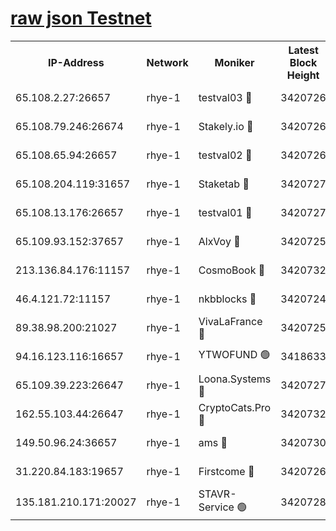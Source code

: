 
[raw json Testnet](https://rpc-check.quickt.stavr.tech/quickt/rpc-quickt-result.json)
=


<table><tr><th>IP-Address</th><th>Network</th><th>Moniker</th><th>Latest Block Height</th><th>Earliest Block Height</th><th>Catching Up</th><th>Voting Power</th><th>Scan Time</th></tr><tr><td>65.108.2.27:26657</td><td>rhye-1</td><td>testval03 🔴</td><td>3420726</td><td>1</td><td>False</td><td>5002050</td><td>2023-12-02T10:43:14.092770239UTC</td></tr><tr><td>65.108.79.246:26674</td><td>rhye-1</td><td>Stakely.io 🔴</td><td>3420726</td><td>1</td><td>False</td><td>10</td><td>2023-12-02T10:43:16.599882615UTC</td></tr><tr><td>65.108.65.94:26657</td><td>rhye-1</td><td>testval02 🔴</td><td>3420726</td><td>1</td><td>False</td><td>5002050</td><td>2023-12-02T10:43:16.984163558UTC</td></tr><tr><td>65.108.204.119:31657</td><td>rhye-1</td><td>Staketab 🔴</td><td>3420727</td><td>1</td><td>False</td><td>9900</td><td>2023-12-02T10:43:19.881750444UTC</td></tr><tr><td>65.108.13.176:26657</td><td>rhye-1</td><td>testval01 🔴</td><td>3420727</td><td>1</td><td>False</td><td>9582010</td><td>2023-12-02T10:43:20.317023110UTC</td></tr><tr><td>65.109.93.152:37657</td><td>rhye-1</td><td>AlxVoy 🔴</td><td>3420725</td><td>433101</td><td>False</td><td>92921</td><td>2023-12-02T10:43:11.412705004UTC</td></tr><tr><td>213.136.84.176:11157</td><td>rhye-1</td><td>CosmoBook 🔴</td><td>3420732</td><td>1674001</td><td>False</td><td>1528057</td><td>2023-12-02T10:43:45.976013712UTC</td></tr><tr><td>46.4.121.72:11157</td><td>rhye-1</td><td>nkbblocks 🔴</td><td>3420724</td><td>1781001</td><td>False</td><td>81901</td><td>2023-12-02T10:43:02.374959039UTC</td></tr><tr><td>89.38.98.200:21027</td><td>rhye-1</td><td>VivaLaFrance 🔴</td><td>3420725</td><td>2863001</td><td>False</td><td>10000</td><td>2023-12-02T10:43:08.965954334UTC</td></tr><tr><td>94.16.123.116:16657</td><td>rhye-1</td><td>YTWOFUND 🟢</td><td>3418633</td><td>3089301</td><td>False</td><td>0</td><td>2023-12-02T10:43:48.254356001UTC</td></tr><tr><td>65.109.39.223:26647</td><td>rhye-1</td><td>Loona.Systems 🔴</td><td>3420727</td><td>3287001</td><td>False</td><td>9949</td><td>2023-12-02T10:43:19.419545388UTC</td></tr><tr><td>162.55.103.44:26647</td><td>rhye-1</td><td>CryptoCats.Pro 🔴</td><td>3420732</td><td>3287001</td><td>False</td><td>9999</td><td>2023-12-02T10:43:50.628681044UTC</td></tr><tr><td>149.50.96.24:36657</td><td>rhye-1</td><td>ams 🔴</td><td>3420730</td><td>3355501</td><td>False</td><td>10895</td><td>2023-12-02T10:43:35.463209814UTC</td></tr><tr><td>31.220.84.183:19657</td><td>rhye-1</td><td>Firstcome 🔴</td><td>3420726</td><td>3395933</td><td>False</td><td>732206</td><td>2023-12-02T10:43:13.749252417UTC</td></tr><tr><td>135.181.210.171:20027</td><td>rhye-1</td><td>STAVR-Service 🟢</td><td>3420728</td><td>3418501</td><td>False</td><td>0</td><td>2023-12-02T10:43:28.842567702UTC</td></tr></table>